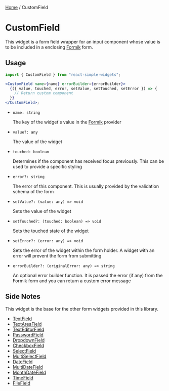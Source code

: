 [Home](../../../README.md) / CustomField

# CustomField

This widget is a form field wrapper for an input component whose value is to be included in a enclosing [Formik](https://jaredpalmer.com/formik/) form.

## Usage

```jsx
import { CustomField } from "react-simple-widgets";

<CustomField name={name} errorBuilder={errorBuilder}>
  {({ value, touched, error, setValue, setTouched, setError }) => {
    // Return custom component
  }}
</CustomField>;
```

- `name: string`

  The key of the widget's value in the [Formik](https://jaredpalmer.com/formik/) provider

- `value?: any`

  The value of the widget

- `touched: boolean`

  Determines if the component has received focus previously. This can be used to provide a specific styling

- `error?: string`

  The error of this component. This is usually provided by the validation schema of the form

- `setValue?: (value: any) => void`

  Sets the value of the widget

- `setTouched?: (touched: boolean) => void`

  Sets the touched state of the widget

- `setError?: (error: any) => void`

  Sets the error of the widget within the form holder. A widget with an error will prevent the form from submitting

- `errorBuilder?: (originalError: any) => string`

  An optional error builder function. It is passed the error (if any) from the Formik form and you can return a custom error message

## Side Notes

This widget is the base for the other form widgets provided in this library.

- [TextField](../text-field/text-field-usage.md)
- [TextAreaField](../text-area-field/text-area-field-usage.md)
- [TextEditorField](../text-editor-field/text-editor-field-usage.md)
- [PasswordField](../password-field/password-field-usage.md)
- [DropdownField](../dropdown-field/dropdown-field-usage.md)
- [CheckboxField](../checkbox-field/checkbox-field-usage.md)
- [SelectField](../select-field/select-field-usage.md)
- [MultiSelectField](../multi-select-field/multi-select-field-usage.md)
- [DateField](../date-field/date-field-usage.md)
- [MultiDateField](../multi-date-field/multi-date-field-usage.md)
- [MonthDateField](../month-date-field/month-date-field-usage.md)
- [TimeField](../time-field/time-field-usage.md)
- [FileField](../file-field/file-field-usage.md)
